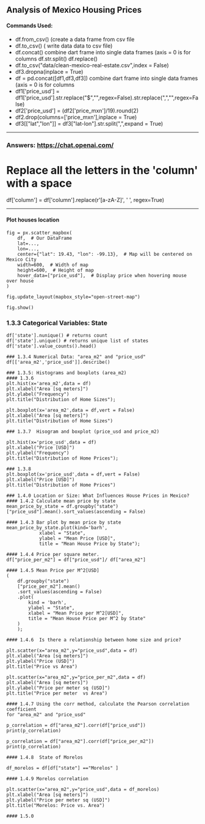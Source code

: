 ## Analysis of Mexico Housing Prices
#### Commands Used:
* df.from_csv() (create a data frame from csv file
* df.to_csv()   ( write data data to csv file)
* df.concat()   combine dart frame into single data frames (axis = 0 is for columns
df.str.split()
df.replace()
* df.to_csv("data/clean-mexico-real-estate.csv",index = False)
* df3.dropna(inplace = True)
* df = pd.concat([df1,df3,df3])  combine dart frame into single data frames (axis = 0 is for columns
* df1['price_usd'] = df1['price_usd'].str.replace("$","",regex=False).str.replace(",","",regex=False)
* df2['price_usd'] = (df2['price_mxn']/19).round(2)
* df2.drop(columns=['price_mxn'],inplace = True)
* df3[["lat","lon"]] = df3["lat-lon"].str.split(",",expand = True)

---------------------------------------------------------------------------
### Answers: https://chat.openai.com/

# Replace all the letters in the 'column' with a space
df['column'] = df['column'].replace(r'[a-zA-Z]', ' ', regex=True)

-----------------------------------------------------------------------------
#### Plot houses location
```
fig = px.scatter_mapbox(
    df,  # Our DataFrame
    lat=...,
    lon=...,
    center={"lat": 19.43, "lon": -99.13},  # Map will be centered on Mexico City
    width=600,  # Width of map
    height=600,  # Height of map
    hover_data=["price_usd"],  # Display price when hovering mouse over house
)

fig.update_layout(mapbox_style="open-street-map")

fig.show()
```
### 1.3.3 Categorical Variables: State
```
df['state'].nunique() # returns count
df['state'].unique() # returns unique list of states
df['state'].value_counts().head()

### 1.3.4 Numerical Data: "area_m2" and "price_usd"
df[['area_m2','price_usd']].describe()

### 1.3.5: Histograms and boxplots (area_m2)
#### 1.3.6
plt.hist(x='area_m2',data = df)
plt.xlabel("Area [sq meters]")
plt.ylabel("Frequency")
plt.title("Distribution of Home Sizes");

plt.boxplot(x='area_m2',data = df,vert = False)
plt.xlabel("Area [sq meters]")
plt.title("Distribution of Home Sizes")

### 1.3.7  Hisogram and boxplot (price_usd and price_m2)

plt.hist(x='price_usd',data = df)
plt.xlabel("Price [USD]")
plt.ylabel("Frequency")
plt.title("Distribution of Home Prices");

### 1.3.8
plt.boxplot(x='price_usd',data = df,vert = False)
plt.xlabel("Price [USD]")
plt.title("Distribution of Home Prices")

### 1.4.0 Location or Size: What Influences House Prices in Mexico?
#### 1.4.2 Calculate mean price by state
mean_price_by_state = df.groupby("state")["price_usd"].mean().sort_values(ascending = False)

#### 1.4.3 Bar plot by mean price by state
mean_price_by_state.plot(kind='barh',
            xlabel = "State",
            ylabel = "Mean Price [USD]",
            title = "Mean House Price by State");
            
#### 1.4.4 Price per square meter.
df["price_per_m2"] = df["price_usd"]/ df["area_m2"]

#### 1.4.5 Mean Price per M^2[USD]
(
    df.groupby("state")
    ["price_per_m2"].mean()
    .sort_values(ascending = False)
    .plot(
        kind = 'barh',
        ylabel = "State",
        xlabel = "Mean Price per M^2[USD]",
        title = "Mean House Price per M^2 by State"
    )
    );
	
#### 1.4.6  Is there a relationship between home size and price?
  
plt.scatter(x="area_m2",y="price_usd",data = df)
plt.xlabel("Area [sq meters]")
plt.ylabel("Price (USD]")
plt.title("Price vs Area")

plt.scatter(x="area_m2",y="price_per_m2",data = df)
plt.xlabel("Area [sq meters]")
plt.ylabel("Price per meter sq (USD]")
plt.title("Price per meter  vs Area")

#### 1.4.7 Using the corr method, calculate the Pearson correlation coefficient
for "area_m2" and "price_usd"

p_correlation = df["area_m2"].corr(df["price_usd"])
print(p_correlation)

p_correlation = df["area_m2"].corr(df["price_per_m2"])
print(p_correlation)

#### 1.4.8  State of Morelos

df_morelos = df[df["state"] =="Morelos" ]

#### 1.4.9 Morelos correlation

plt.scatter(x="area_m2",y="price_usd",data = df_morelos)
plt.xlabel("Area [sq meters]")
plt.ylabel("Price per meter sq (USD]")
plt.title("Morelos: Price vs. Area")

#### 1.5.0 


```

